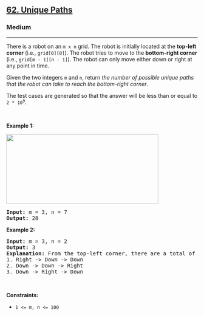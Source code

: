 <h2><a href="https://leetcode.com/problems/unique-paths/">62. Unique Paths</a></h2><h3>Medium</h3><hr><div><p usedbyfluent="true">There is a robot on an <code>m x n</code> grid. The robot is initially located at the <strong usedbyfluent="true">top-left corner</strong> (i.e., <code>grid[0][0]</code>). The robot tries to move to the <strong usedbyfluent="true">bottom-right corner</strong> (i.e., <code>grid[m - 1][n - 1]</code>). The robot can only move either down or right at any point in time.</p>

<p usedbyfluent="true">Given the two integers <code>m</code> and <code>n</code>, return <em usedbyfluent="true">the number of possible unique paths that the robot can take to reach the bottom-right corner</em>.</p>

<p usedbyfluent="true">The test cases are generated so that the answer will be less than or equal to <code>2 * 10<sup>9</sup></code>.</p>

<p usedbyfluent="true">&nbsp;</p>
<p><strong usedbyfluent="true">Example 1:</strong></p>
<img src="https://assets.leetcode.com/uploads/2018/10/22/robot_maze.png" style="width: 400px; height: 183px;">
<pre><strong>Input:</strong> m = 3, n = 7
<strong>Output:</strong> 28
</pre>

<p><strong usedbyfluent="true">Example 2:</strong></p>

<pre><strong>Input:</strong> m = 3, n = 2
<strong>Output:</strong> 3
<strong>Explanation:</strong> From the top-left corner, there are a total of 3 ways to reach the bottom-right corner:
1. Right -&gt; Down -&gt; Down
2. Down -&gt; Down -&gt; Right
3. Down -&gt; Right -&gt; Down
</pre>

<p>&nbsp;</p>
<p><strong>Constraints:</strong></p>

<ul>
	<li><code>1 &lt;= m, n &lt;= 100</code></li>
</ul>
</div>